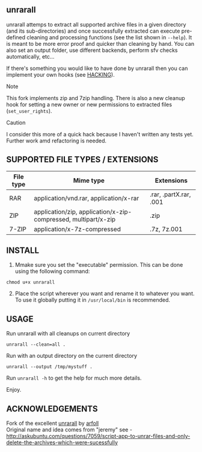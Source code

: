 ## unrarall


unrarall attemps to extract all supported archive files in a given directory 
(and its sub-directories) and once successfully extracted can execute 
pre-defined cleaning and processing functions (see the list shown in `--help`).
It is meant to be more error proof and quicker than cleaning by hand. 
You can also set an output folder, use different backends, perform sfv checks 
automatically, etc...

If there's something you would like to have done by unrarall then you can 
implement your own hooks (see [HACKING](HACKING)).

> [!NOTE]  
> This fork implements zip and 7zip handling. There is also a new cleanup hook
  for setting a new owner or new permissions to extracted files 
  (`set_user_rights`).

> [!CAUTION]  
> I consider this more of a quick hack because I haven't written any tests yet. 
  Further work amd refactoring is needed.

## SUPPORTED FILE TYPES / EXTENSIONS

| File type | Mime type                                                      | Extensions             |
| --------- | -------------------------------------------------------------- | ---------------------- |
| RAR       | application/vnd.rar, application/x-rar                         | .rar, .partX.rar, .001 |
| ZIP       | application/zip, application/x-zip-compressed, multipart/x-zip | .zip                   |
| 7-ZIP     | application\/x-7z-compressed                                   | .7z, 7z.001            | 

## INSTALL

1. Mmake sure you set the "executable" permission. This
   can be done using the following command:

```
chmod u+x unrarall
```

2. Place the script wherever you want and rename it to whatever you want. 
   To use it globally putting it in `/usr/local/bin` is recommended.

## USAGE

Run unrarall with all cleanups on current directory
```
unrarall --clean=all .
```

Run with an output directory on the current directory
```
unrarall --output /tmp/mystuff .
```

Run `unrarall -h` to get the help for much more details.

Enjoy.

## ACKNOWLEDGEMENTS

Fork of the excellent [unrarall](https://github.com/arfoll/unrarall) by [arfoll](https://github.com/arfoll)  
Original name and idea comes from "jeremy" see -
http://askubuntu.com/questions/7059/script-app-to-unrar-files-and-only-delete-the-archives-which-were-sucessfully


